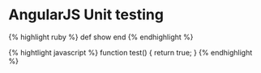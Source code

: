 AngularJS Unit testing
======================

{% highlight ruby %}
def show
end
{% endhighlight %}

{% hightlight javascript %}
function test() {
    return true;
}
{% endhighlight %}
